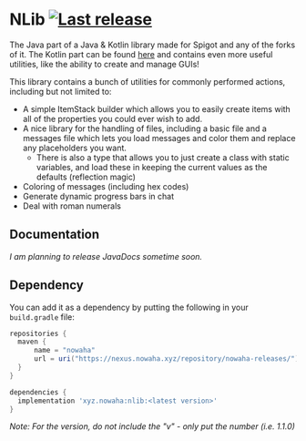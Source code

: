 # NLib <a href="http://nowaha.xyz:8081/repository/nowaha-releases/"><img alt="Last release" src="https://img.shields.io/github/v/tag/Nowaha/NLib?label=latest%20release"></a>
The Java part of a Java & Kotlin library made for Spigot and any of the forks of it. The Kotlin part can be found [here](https://github.com/Nowaha/NLib-ktx) and contains even more useful utilities, like the ability to create and manage GUIs!

This library contains a bunch of utilities for commonly performed actions, including but not limited to: 
- A simple ItemStack builder which allows you to easily create items with all of the properties you could ever wish to add.
- A nice library for the handling of files, including a basic file and a messages file which lets you load messages and color them and replace any placeholders you want.
  - There is also a type that allows you to just create a class with static variables, and load these in keeping the current values as the defaults (reflection magic)
- Coloring of messages (including hex codes)
- Generate dynamic progress bars in chat
- Deal with roman numerals

## Documentation
*I am planning to release JavaDocs sometime soon.*

## Dependency
You can add it as a dependency by putting the following in your `build.gradle` file:
```groovy
repositories {
  maven {
      name = "nowaha"
      url = uri("https://nexus.nowaha.xyz/repository/nowaha-releases/")
  }
}

dependencies {
  implementation 'xyz.nowaha:nlib:<latest version>'
}
```
*Note: For the version, do not include the "v" - only put the number (i.e. 1.1.0)*
